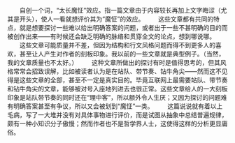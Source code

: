 　　自创一个词，“太长魔怔”效应。指一篇文章由于内容较长再加上文字晦涩（尤其是开头），使人一看就想评价其为“魔怔”的效应。
　　这些文章都有共同的特点，就是想要探讨一些难以给出明确答案的问题，或者出于一些不甚明确的目的而被创作出来——有时候还会缺乏明确的脉络和贯穿全文的论点，想到哪说哪。
　　这些文章可能质量并不差，但因为结构和行文风格问题而得不到更多人的喜欢，甚至让人产生对作者的刻板印象。我以前的一些文章就是典型例子。（当然，我的文章质量也不太好。）
　　这种文章所做出的探讨有时是值得思考的，但其风格常常会招致误解，比如被读者认为是在站队、带节奏、钻牛角尖——然而这不见得是这些文章的全部，甚至不一定是真实目的。毕竟互联网上最需要站队、带节奏和钻牛角尖的文章，能够被对号入座地列进去也很正常。这些文章给人的一大刻板印象是站队带节奏的同时还在“理中客”，所以额外令人生厌；又因为探讨的问题难有明确答案甚至有争议，所以又会被划到“魔怔”一类。
　　这篇说说就有着以上毛病，写了一大堆并没有对具体事物进行评价，而是试图从抽象中总结普遍规律，颇有一种小知识分子傲慢；然而作者也不是哲学界人士，这使得这样的分析更显庸俗。
<!-- ##{"timestamp":1689163054}## -->